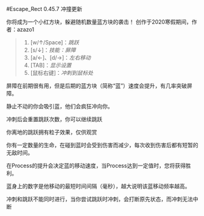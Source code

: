 #Escape_Rect 0.45.7 冲撞更新

你将成为一个小红方块，躲避随机数量蓝方块的袭击！
创作于2020寒假期间，作者：azazo1

>1. [w/↑/Space]：*跳跃*
>2. [s/↓]：*技能：屏障*
>3. [a/←]、[d/→]：*左右移动*
>4. [TAB]：*显示设置*
>4. [鼠标右键]：*冲刺到鼠标处*

屏障在前期很有用，但是后期的蓝方块（简称“蓝”）速度会提升，有几率突破屏障。

静止不动的你会吸引蓝，他们会疯狂冲向你。

冲刺后会重置跳跃次数，你可以继续跳跃

你离地的跳跃拥有粒子效果，仅供观赏

你有一定数量的生命，在碰到蓝时会受到伤害而减少，每次收到伤害后都有短暂的无敌时间。

在Process的提升会决定蓝的移动速度，当Process达到一定值时，您将获得胜利。

蓝身上的数字是他移动的最短时间间隔（毫秒），越大说明该蓝移动频率越高。

冲刺和跳跃不能同时进行，当你尝试跳跃时冲刺，会打断原先状态，而冲刺无法中断